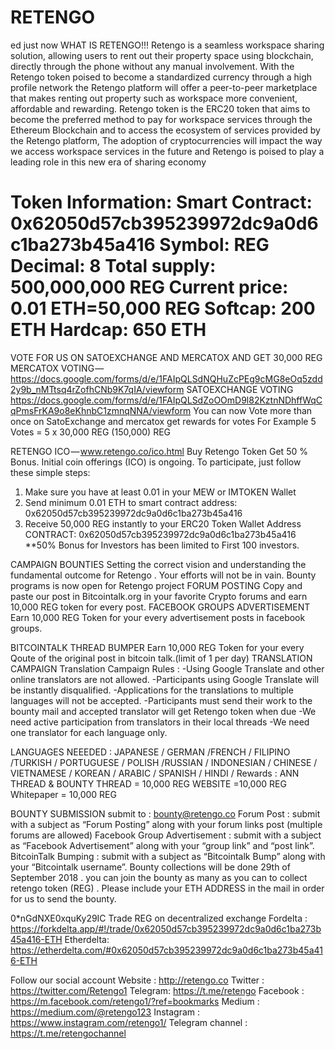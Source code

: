 # RETENGO

ed just now
WHAT IS RETENGO!!!
Retengo is a seamless workspace sharing solution, allowing users to rent out their property space using blockchain, directly through the phone without any manual involvement. With the Retengo token poised to become a standardized currency through a high profile network the Retengo platform will offer a peer-to-peer marketplace that makes renting out property such as workspace more convenient, affordable and rewarding. Retengo token is the ERC20 token that aims to become the preferred method to pay for workspace services through the Ethereum Blockchain and to access the ecosystem of services provided by the Retengo platform, The adoption of cryptocurrencies will impact the way we access workspace services in the future and Retengo is poised to play a leading role in this new era of sharing economy

Token Information: 
Smart Contract: 0x﻿62050d5﻿7cb395239972dc9a0d6c1ba273b45a416
Symbol: REG
Decimal: 8
Total supply: 500,000,000 REG
Current price: 0.01 ETH=50,000 REG
Softcap: 200 ETH
Hardcap: 650 ETH
==============================
VOTE FOR US ON SATOEXCHANGE AND MERCATOX AND GET 30,000 REG 
MERCATOX VOTING — 
https://docs.google.com/forms/d/e/1FAIpQLSdNQHuZcPEg9cMG8eOq5zdd2y9b_nMTtsq4rZofhCNb9K7qIA/viewform
SATOEXCHANGE VOTING
https://docs.google.com/forms/d/e/1FAIpQLSdZoOOmD9l82KztnNDhffWqCqPmsFrKA9o8eKhnbC1zmnqNNA/viewform
You can now Vote more than once on SatoExchange and mercatox get rewards for votes
For Example 5 Votes = 5 x 30,000 REG (150,000) REG

RETENGO ICO — www.retengo.co/ico.html
Buy Retengo Token Get 50 % Bonus.
Initial coin offerings (ICO) is ongoing. To participate, just follow these simple steps:
1. Make sure you have at least 0.01 in your MEW or IMTOKEN Wallet
1. Send minimum 0.01 ETH to smart contract address: 0x62050d57cb395239972dc9a0d6c1ba273b45a416
2. Receive 50,000 REG instantly to your ERC20 Token Wallet Address
CONTRACT: 0x62050d57cb395239972dc9a0d6c1ba273b45a416
**50% Bonus for Investors has been limited to First 100 investors.

CAMPAIGN BOUNTIES
Setting the correct vision and understanding the fundamental outcome for Retengo . Your efforts will not be in vain. Bounty programs is now open for Retengo project 
FORUM POSTING
Copy and paste our post in Bitcointalk.org in your favorite Crypto forums and earn 10,000 REG token for every post.
FACEBOOK GROUPS ADVERTISEMENT
Earn 10,000 REG Token for your every advertisement posts in facebook groups.

BITCOINTALK THREAD BUMPER
Earn 10,000 REG Token for your every Qoute of the original post in bitcoin talk.(limit of 1 per day)
TRANSLATION CAMPAIGN 
Translation Campaign Rules :
-Using Google Translate and other online translators are not allowed. 
-Participants using Google Translate will be instantly disqualified. 
 -Applications for the translations to multiple languages will not be accepted. 
 -Participants must send their work to the bounty mail and accepted translator will get Retengo token when due
 -We need active participation from translators in their local threads
-We need one translator for each language only.

LANGUAGES NEEEDED : 
JAPANESE / GERMAN /FRENCH / FILIPINO /TURKISH / PORTUGUESE / POLISH /RUSSIAN / INDONESIAN / CHINESE / VIETNAMESE / KOREAN / ARABIC / SPANISH / HINDI / 
Rewards : 
ANN THREAD & BOUNTY THREAD = 10,000 REG
WEBSITE =10,000 REG
Whitepaper = 10,000 REG

BOUNTY SUBMISSION 
submit to : bounty@retengo.co
Forum Post : submit with a subject as “Forum Posting” along with your forum links post (multiple forums are allowed)
Facebook Group Advertisement : submit with a subject as “Facebook Advertisement” along with your “group link” and “post link”.
BitcoinTalk Bumping : submit with a subject as “Bitcointalk Bump” along with your “Bitcointalk username”.
Bounty collections will be done 29th of September 2018 . you can join the bounty as many as you can to collect retengo token (REG) .
Please include your ETH ADDRESS in the mail in order for us to send the bounty.

 
0*nGdNXE0xquKy29IC
Trade REG on decentralized exchange
Fordelta :
https://forkdelta.app/#!/trade/0x62050d57cb395239972dc9a0d6c1ba273b45a416-ETH
Etherdelta:
https://etherdelta.com/#0x62050d57cb395239972dc9a0d6c1ba273b45a416-ETH

Follow our social account
Website : http://retengo.co
Twitter : https://twitter.com/Retengo1
Telegram: https://t.me/retengo
Facebook : https://m.facebook.com/retengo1/?ref=bookmarks
Medium : https://medium.com/@retengo123
Instagram : https://www.instagram.com/retengo1/
Telegram channel : https://t.me/retengochannel
